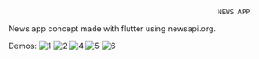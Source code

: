                                                         NEWS APP

News app concept made with flutter using newsapi.org.

Demos:
![1](https://user-images.githubusercontent.com/56259590/194857466-265b7f0f-d99f-4a91-9356-1c9b5c537b3e.jpg)
![2](https://user-images.githubusercontent.com/56259590/194857486-a2ba209c-1373-4ee9-bd37-07d69ed87fea.jpg)
![4](https://user-images.githubusercontent.com/56259590/194857512-96f9c5b8-718a-4213-9cf2-d294894bc291.jpg)
![5](https://user-images.githubusercontent.com/56259590/194857532-1c5f60b8-6fc0-4267-86b1-46dd260e9ce5.jpg)
![6](https://user-images.githubusercontent.com/56259590/194857548-496fcc77-8352-45b1-b409-3ac9b199bf0d.jpg)
